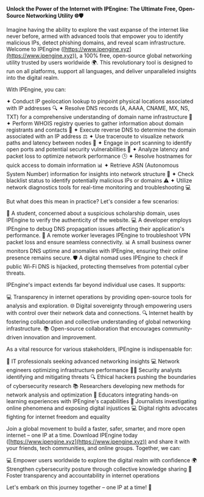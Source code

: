 **Unlock the Power of the Internet with IPEngine: The Ultimate Free, Open-Source Networking Utility 🌐🛡️**

Imagine having the ability to explore the vast expanse of the internet like never before, armed with advanced tools that empower you to identify malicious IPs, detect phishing domains, and reveal scam infrastructure. Welcome to IPEngine ([https://www.ipengine.xyz](https://www.ipengine.xyz)), a 100% free, open-source global networking utility trusted by users worldwide 🌍. This revolutionary tool is designed to run on all platforms, support all languages, and deliver unparalleled insights into the digital realm.

With IPEngine, you can:

✦ Conduct IP geolocation lookup to pinpoint physical locations associated with IP addresses 🔍
✦ Resolve DNS records (A, AAAA, CNAME, MX, NS, TXT) for a comprehensive understanding of domain name infrastructure 📡
✦ Perform WHOIS registry queries to gather information about domain registrants and contacts 🔎
✦ Execute reverse DNS to determine the domain associated with an IP address ⚖️
✦ Use traceroute to visualize network paths and latency between nodes 🔴
✦ Engage in port scanning to identify open ports and potential security vulnerabilities 🚨
✦ Analyze latency and packet loss to optimize network performance 🕒
✦ Resolve hostnames for quick access to domain information 📊
✦ Retrieve ASN (Autonomous System Number) information for insights into network structure 🔗
✦ Check blacklist status to identify potentially malicious IPs or domains ⚠️
✦ Utilize network diagnostics tools for real-time monitoring and troubleshooting 💻

But what does this mean in practice? Let's consider a few scenarios:

🌟 A student, concerned about a suspicious scholarship domain, uses IPEngine to verify the authenticity of the website.
💻 A developer employs IPEngine to debug DNS propagation issues affecting their application's performance.
🚀 A remote worker leverages IPEngine to troubleshoot VPN packet loss and ensure seamless connectivity.
📊 A small business owner monitors DNS uptime and anomalies with IPEngine, ensuring their online presence remains secure.
🛡️ A digital nomad uses IPEngine to check if public Wi-Fi DNS is hijacked, protecting themselves from potential cyber threats.

IPEngine's impact extends far beyond individual use cases. It supports:

💻 Transparency in internet operations by providing open-source tools for analysis and exploration.
🌐 Digital sovereignty through empowering users with control over their network data and connections.
🔍 Internet health by fostering collaboration and collective understanding of global networking infrastructure.
📚 Open-source collaboration that encourages community-driven innovation and improvement.

As a vital resource for various stakeholders, IPEngine is indispensable for:

👥 IT professionals seeking advanced networking insights
💻 Network engineers optimizing infrastructure performance
🕵️‍♀️ Security analysts identifying and mitigating threats
🔍 Ethical hackers pushing the boundaries of cybersecurity research
📚 Researchers developing new methods for network analysis and optimization
📝 Educators integrating hands-on learning experiences with IPEngine's capabilities
📰 Journalists investigating online phenomena and exposing digital injustices
💻 Digital rights advocates fighting for internet freedom and equality

Join a global movement to build a faster, safer, smarter, and more open internet – one IP at a time. Download IPEngine today ([https://www.ipengine.xyz](https://www.ipengine.xyz)) and share it with your friends, tech communities, and online groups. Together, we can:

💻 Empower users worldwide to explore the digital realm with confidence
🌍 Strengthen cybersecurity posture through collective knowledge sharing
🔎 Foster transparency and accountability in internet operations

Let's embark on this journey together – one IP at a time! 🚀